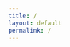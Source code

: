 ```yaml
---
title: /
layout: default
permalink: /
---
```

<style>
.center {
  display: block;
  margin-left: auto;
  margin-right: auto;
  width: 100%;
}
</style>
<script>
  if(/Android|webOS|iPhone|iPad|iPod|BlackBerry|IEMobile|Opera Mini/i.test(navigator.userAgent)){
  // MOBILE

document.write('<div style="white-space: pre; text-align: center;"><div class="center" style="color:red;display:inline;text-align: center;"> Nah G you browsing from a mobile??</div>\n<div class="center" style="color:red;display:inline;text-align: center;">Fuck that, grab a laptop...</div></div>\n')
  
}else{
  // DESKTOP

document.write('<p style="display: flex;align-items: center;justify-content: center;">')
document.write('<img src="https://raw.githubusercontent.com/0x5c4r3/scare.rocks/refs/heads/master/img/1.gif" alt="Human" style="width:30%;height:30%;">')

document.write('<span style="padding-left: 20px;">This is one line of text with image on the left side</span>')
document.write('</p>')
}
</script>

